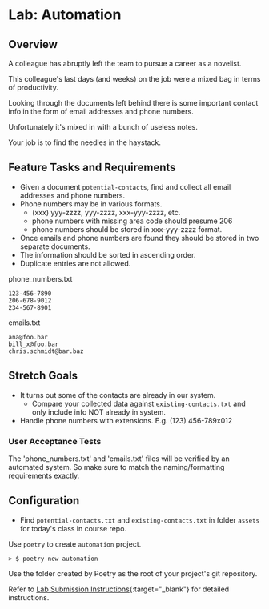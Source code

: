 # Lab: Automation

## Overview

A colleague has abruptly left the team to pursue a career as a novelist.

This colleague's last days (and weeks) on the job were a mixed bag in terms of productivity.

Looking through the documents left behind there is some important contact info in the form of email addresses and phone numbers.

Unfortunately it's mixed in with a bunch of useless notes.

Your job is to find the needles in the haystack.

## Feature Tasks and Requirements

- Given a document `potential-contacts`, find and collect all email addresses and phone numbers.
- Phone numbers may be in various formats.
  - (xxx) yyy-zzzz, yyy-zzzz, xxx-yyy-zzzz, etc.
  - phone numbers with missing area code should presume 206
  - phone numbers should be stored in xxx-yyy-zzzz format.
- Once emails and phone numbers are found they should be stored in two separate documents.
- The information should be sorted in ascending order.
- Duplicate entries are not allowed.

phone_numbers.txt

```text
123-456-7890
206-678-9012
234-567-8901
```

emails.txt

```text
ana@foo.bar
bill_x@foo.bar
chris.schmidt@bar.baz
```

## Stretch Goals

- It turns out some of the contacts are already in our system.
  - Compare your collected data against `existing-contacts.txt` and only include info NOT already in system.
- Handle phone numbers with extensions. E.g. (123) 456-789x012

### User Acceptance Tests

The 'phone_numbers.txt' and 'emails.txt' files will be verified by an automated system. So make sure to match the naming/formatting requirements exactly.

## Configuration

- Find `potential-contacts.txt` and `existing-contacts.txt` in folder `assets` for today's class in course repo.

Use `poetry` to create `automation` project.

```console
> $ poetry new automation
```

Use the folder created by Poetry as the root of your project's git repository.

Refer to [Lab Submission Instructions](../../../reference/submission-instructions/labs/){:target="_blank"} for detailed instructions.
